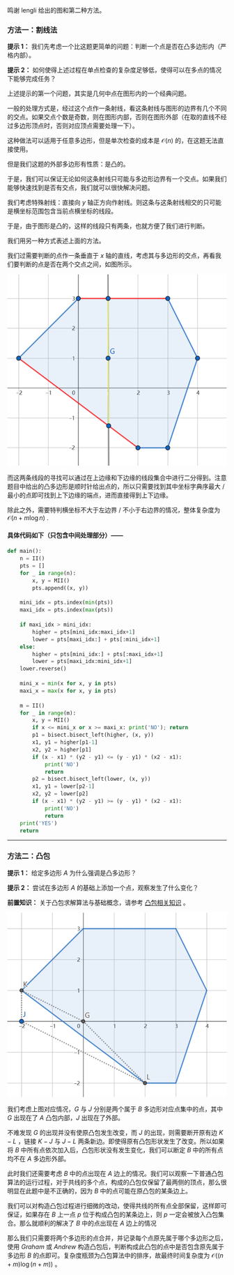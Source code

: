 鸣谢 lengli 给出的图和第二种方法。

### 方法一：割线法

**提示 1：** 我们先考虑一个比这题更简单的问题：判断一个点是否在凸多边形内（严格内部）。

**提示 2：** 如何使得上述过程在单点检查的复杂度足够低，使得可以在多点的情况下能够完成任务？


上述提示的第一个问题，其实是几何中点在图形内的一个经典问题。

一般的处理方式是，经过这个点作一条射线，看这条射线与图形的边界有几个不同的交点。如果交点个数是奇数，则在图形内部，否则在图形外部（在取的直线不经过多边形顶点时，否则对应顶点需要处理一下）。

这种做法可以适用于任意多边形，但是单次检查的成本是 $\mathcal{O}(n)$ 的，在这题无法直接使用。

但是我们这题的外部多边形有性质：是凸的。

于是，我们可以保证无论如何这条射线只可能与多边形边界有一个交点。如果我们能够快速找到是否有交点，我们就可以很快解决问题。

我们考虑特殊射线：直接向 $y$ 轴正方向作射线。则这条与这条射线相交的只可能是横坐标范围包含当前点横坐标的线段。

于是，由于图形是凸的，这样的线段只有两条，也就方便了我们进行判断。

我们用另一种方式表述上面的方法。

我们过需要判断的点作一条垂直于 $x$ 轴的直线，考虑其与多边形的交点，再看我们要判断的点是否在两个交点之间，如图所示。

![割线法](image.png)

而这两条线段的寻找可以通过在上边缘和下边缘的线段集合中进行二分得到。注意题目中给出的凸多边形是顺时针给出点的，所以只需要找到其中坐标字典序最大 / 最小的点即可找到上下边缘的端点，进而直接得到上下边缘。

除此之外，需要特判横坐标不大于左边界 / 不小于右边界的情况，整体复杂度为 $\mathcal{O}(n+m\log n)$ .

#### 具体代码如下（只包含中间处理部分）——

```Python []
def main():
    n = II()
    pts = []
    for _ in range(n):
        x, y = MII()
        pts.append((x, y))
    
    mini_idx = pts.index(min(pts))
    maxi_idx = pts.index(max(pts))

    if maxi_idx > mini_idx:
        higher = pts[mini_idx:maxi_idx+1]
        lower = pts[maxi_idx:] + pts[:mini_idx+1]
    else:
        higher = pts[mini_idx:] + pts[:maxi_idx+1]
        lower = pts[maxi_idx:mini_idx+1]
    lower.reverse()

    mini_x = min(x for x, y in pts)
    maxi_x = max(x for x, y in pts)
    
    m = II()
    for _ in range(m):
        x, y = MII()
        if x <= mini_x or x >= maxi_x: print('NO'); return
        p1 = bisect.bisect_left(higher, (x, y))
        x1, y1 = higher[p1-1]
        x2, y2 = higher[p1]
        if (x - x1) * (y2 - y1) <= (y - y1) * (x2 - x1):
            print('NO')
            return
        p2 = bisect.bisect_left(lower, (x, y))
        x1, y1 = lower[p2-1]
        x2, y2 = lower[p2]
        if (x - x1) * (y2 - y1) >= (y - y1) * (x2 - x1):
            print('NO')
            return
    print('YES')
    return
```

---

### 方法二：凸包

**提示 1：** 给定多边形 $A$ 为什么强调是凸多边形？

**提示 2：** 尝试在多边形 $A$ 的基础上添加一个点，观察发生了什么变化？

**前置知识：** 关于凸包求解算法与基础概念，请参考 [凸包相关知识](https://oi-wiki.org/geometry/convex-hull/) 。

![凸包](image-1.png)

我们考虑上图对应情况，$G$ 与 $J$ 分别是两个属于 $B$ 多边形对应点集中的点，其中 $G$ 出现在了 $A$ 凸包内部，$J$ 出现在了外部。

不难发现 $G$ 的出现并没有使原凸包发生改变，而 $J$ 的出现，则需要断开原有边 $K-L$ ，链接 $K-J$ 与 $J-L$ 两条新边。即使得原有凸包形状发生了改变。所以如果将 $B$ 中所有点依次加入后，凸包形状没有发生变化，我们可以断定 $B$ 中的所有点均不在 $A$ 多边形外部。

此时我们还需要考虑 $B$ 中的点出现在 $A$ 边上的情况。我们可以观察一下普通凸包算法的运行过程，对于共线的多个点，构成的凸包仅保留了最两侧的顶点，那么很明显在此题中是不正确的，因为 $B$ 中的点可能在原凸包的某条边上。

我们可以对构造凸包过程进行细微的改动，使得共线的所有点全部保留，这样即可保证，如果存在 $B$ 上一点 $p$ 位于构成凸包的某条边上，则 $p$ 一定会被放入凸包集合。那么就顺利的解决了 $B$ 中的点出现在 $A$ 边上的情况

那么我们只需要将两个多边形的点合并，并记录每个点原先属于哪个多边形之后，使用 $Graham$ 或 $Andrew$ 构造凸包后，判断构成此凸包的点中是否包含原先属于多边形 $B$ 的点即可。复杂度瓶颈为凸包算法中的排序，故最终时间复杂度为 $\mathcal {O}((n+m)\log(n+m))$ 。